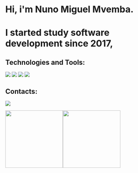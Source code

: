 # Hi, i'm Nuno Miguel Mvemba.

# I started study software development since 2017, 

## Technologies and Tools:
<img src="https://cdn.jsdelivr.net/gh/devicons/devicon/icons/javascript/javascript-original.svg" />
<img src="https://cdn.jsdelivr.net/gh/devicons/devicon/icons/nodejs/nodejs-original-wordmark.svg" />
<img src="https://cdn.jsdelivr.net/gh/devicons/devicon/icons/docker/docker-original.svg" />
<img src="https://cdn.jsdelivr.net/gh/devicons/devicon/icons/git/git-original.svg" />

## Contacts:
<a href="https://www.linkedin.com/in/nuno-miguel-mvemba-774ab6206/" target="_blank"><img src="https://img.shields.io/badge/-LinkedIn-%230077B5?style=for-the-badge&logo=linkedin&logoColor=white" target="_blank"></a></div>

<div><a href="https://github.com/seu-usuário-aqui"><img height="180em" src="https://github-readme-stats.vercel.app/api/top-langs/?username=seu-usuário-aqui&layout=compact&langs_count=7&theme=dracula"/><img height="180em" src="https://github-readme-stats.vercel.app/api?username=nunosirijc23&show_icons=true&theme=dracula&include_all_commits=true&count_private=true"/></div>

<!---
nunosirijc23/nunosirijc23 is a ✨ special ✨ repository because its `README.md` (this file) appears on your GitHub profile.
You can click the Preview link to take a look at your changes.
--->
